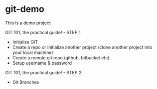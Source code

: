 # git-demo
This is a demo project

GIT 101, the practical guide! - STEP 1

- Initialize GIT
- Create a repo or initialize another project (clone another project into your local machine)
- Create a remote git repo (github, bitbucket etc)
- Setup username & password

GIT 101, the practical guide! - STEP 2

- Git Branches
